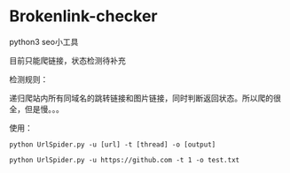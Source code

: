 # Brokenlink-checker
python3 seo小工具

目前只能爬链接，状态检测待补充

检测规则：

递归爬站内所有同域名的跳转链接和图片链接，同时判断返回状态。所以爬的很全，但是慢。。。

使用：
```
python UrlSpider.py -u [url] -t [thread] -o [output]

python UrlSpider.py -u https://github.com -t 1 -o test.txt
```
